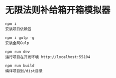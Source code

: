 # 无限法则补给箱开箱模拟器

```
npm i
安装项目依赖包

npm i gulp -g
安装全局Gulp

npm run dev
运行项目在开发环境 http://localhost:55104

npm run build
编译项目到/dist目录
```
